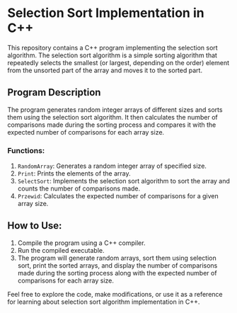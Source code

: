 # Selection Sort Implementation in C++

This repository contains a C++ program implementing the selection sort algorithm. The selection sort algorithm is a simple sorting algorithm that repeatedly selects the smallest (or largest, depending on the order) element from the unsorted part of the array and moves it to the sorted part. 

## Program Description

The program generates random integer arrays of different sizes and sorts them using the selection sort algorithm. It then calculates the number of comparisons made during the sorting process and compares it with the expected number of comparisons for each array size.

### Functions:

1. `RandomArray`: Generates a random integer array of specified size.
2. `Print`: Prints the elements of the array.
3. `SelectSort`: Implements the selection sort algorithm to sort the array and counts the number of comparisons made.
4. `Przewid`: Calculates the expected number of comparisons for a given array size.

## How to Use:

1. Compile the program using a C++ compiler.
2. Run the compiled executable.
3. The program will generate random arrays, sort them using selection sort, print the sorted arrays, and display the number of comparisons made during the sorting process along with the expected number of comparisons for each array size.

Feel free to explore the code, make modifications, or use it as a reference for learning about selection sort algorithm implementation in C++.
